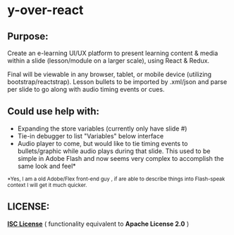 # y-over-react

## Purpose:

Create an e-learning UI/UX platform to present learning content & media within a slide (lesson/module on a larger scale), using React & Redux. 

Final will be viewable in any browser, tablet, or mobile device (utilizing bootstrap/reactstrap). Lesson bullets to be imported by .xml/json and parse per slide to go along with audio timing events or cues.

## Could use help with:
<ul>
  <li>Expanding the store variables (currently only have slide #)</li>
  <li>Tie-in debugger to list "Variables" below interface</li>
  <li>Audio player to come, but would like to tie timing events to bullets/graphic while audio plays during that slide.  This used to be simple in Adobe Flash and now seems very complex to accomplish the same look and feel*</li>
</ul>
<small>*Yes, I am a old Adobe/Flex front-end guy , if are able to describe things into Flash-speak context I will get it much quicker.</small>

## LICENSE:

**[ISC License](https://www.apache.org/licenses/LICENSE-2.0)** ( functionality equivalent to **Apache License 2.0** )
